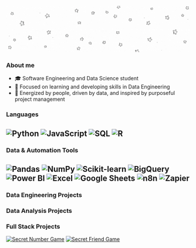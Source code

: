 <p align="center">
  <img src="welcomegifreadmeckzmila.gif" alt="Welcome GIF" />
</p>

### About me
- 🎓 Software Engineering and Data Science student
- 🎯 Focused on learning and developing skills in Data Engineering
- 🌟 Energized by people, driven by data, and inspired by purposeful project management

###  Languages
![Python](https://img.shields.io/badge/-Python-000?&logo=Python)
![JavaScript](https://img.shields.io/badge/-JavaScript-000?&logo=JavaScript)
![SQL](https://img.shields.io/badge/-SQL-000?&logo=MySQL)
![R](https://img.shields.io/badge/-R-000?&logo=R&logoColor=white)
---
### Data & Automation Tools
![Pandas](https://img.shields.io/badge/-Pandas-000?&logo=Pandas)
![NumPy](https://img.shields.io/badge/-NumPy-000?&logo=NumPy)
![Scikit-learn](https://img.shields.io/badge/-Scikit--learn-000?&logo=scikit-learn&logoColor=orange)
![BigQuery](https://img.shields.io/badge/-BigQuery-000?&logo=GoogleBigQuery&logoColor=white)
![Power BI](https://img.shields.io/badge/-Power%20BI-000?&logo=PowerBI&logoColor=yellow)
![Excel](https://img.shields.io/badge/-Excel-000?&logo=MicrosoftExcel&logoColor=green)
![Google Sheets](https://img.shields.io/badge/-Google%20Sheets-000?&logo=GoogleSheets&logoColor=white)
![n8n](https://img.shields.io/badge/-n8n-000?&logo=n8n&logoColor=white)
![Zapier](https://img.shields.io/badge/-Zapier-000?&logo=Zapier&logoColor=orange)
---
### Data Engineering Projects
### Data Analysis Projects
### Full Stack Projects
[![Secret Number Game](https://img.shields.io/badge/Secret%20Number%20Game%20-%208A2BE2?logo=leagueoflegends&logoColor=purple&logoSize=auto&color=black)](https://github.com/ckzmila/jogo-numero-secreto)
[![Secret Friend Game](https://img.shields.io/badge/Secret%20Friend%20Game%20-%208A2BE2?logo=gamemaker&logoColor=pink&logoSize=auto&color=black)](https://github.com/ckzmila/amigo-secreto)


